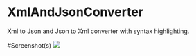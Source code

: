 # XmlAndJsonConverter
Xml to Json and Json to Xml converter with syntax highlighting.

#Screenshot(s)
<image src="screenshot1.png">
